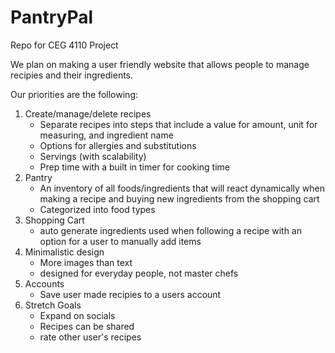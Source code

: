 # PantryPal

Repo for CEG 4110 Project

We plan on making a user friendly website that allows people to manage recipies and their ingredients.

Our priorities are the following:

1. Create/manage/delete recipes
    - Separate recipes into steps that include a value for amount, unit for measuring, and ingredient name
    - Options for allergies and substitutions
    - Servings (with scalability)
    - Prep time with a built in timer for cooking time
2. Pantry
    - An inventory of all foods/ingredients that will react dynamically when making a recipe and buying new ingredients from the shopping cart
    - Categorized into food types
3. Shopping Cart
    - auto generate ingredients used when following a recipe with an option for a user to manually add items
4. Minimalistic design
    - More images than text
    - designed for everyday people, not master chefs
5. Accounts
    - Save user made recipies to a users account
6. Stretch Goals
    - Expand on socials
    - Recipes can be shared
    - rate other user's recipes
